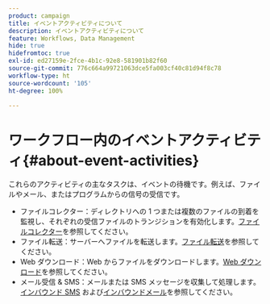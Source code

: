 ```yaml
---
product: campaign
title: イベントアクティビティについて
description: イベントアクティビティについて
feature: Workflows, Data Management
hide: true
hidefromtoc: true
exl-id: ed27159e-2fce-4b1c-92e8-581901b82f60
source-git-commit: 776c664a99721063dce5fa003cf40c81d94f8c78
workflow-type: ht
source-wordcount: '105'
ht-degree: 100%

---
```


# ワークフロー内のイベントアクティビティ{#about-event-activities}



これらのアクティビティの主なタスクは、イベントの待機です。例えば、ファイルやメール、またはプログラムからの信号の受信です。

* ファイルコレクター：ディレクトリへの 1 つまたは複数のファイルの到着を監視し、それぞれの受信ファイルのトランジションを有効化します。[ファイルコレクター](file-collector.md)を参照してください。
* ファイル転送：サーバーへファイルを転送します。[ファイル転送](file-transfer.md)を参照してください。
* Web ダウンロード：Web からファイルをダウンロードします。[Web ダウンロード](web-download.md)を参照してください。
* メール受信 &amp; SMS：メールまたは SMS メッセージを収集して処理します。[インバウンド SMS](inbound-sms.md) および[インバウンドメール](inbound-emails.md)を参照してください。
